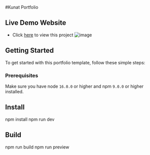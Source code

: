 #Kunat Portfolio
## Live Demo Website

- Click [here](https://kunat-portfolio.vercel.app/) to view this project
![image](https://github.com/kunatgit/kunat-portfolio/assets/121380125/4a444641-ad8c-49ae-8773-c9a1433da3d5)

## Getting Started

To get started with this portfolio template, follow these simple steps:

### Prerequisites

Make sure you have node `16.0.0` or higher and npm `9.0.0` or higher installed.

## Install
npm install
npm run dev

## Build
npm run build
npm run preview

